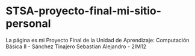 # STSA-proyecto-final-mi-sitio-personal
La página es mi Proyecto Final de la Unidad de Aprendizaje: Computación Básica II - Sánchez Tinajero Sebastian Alejandro - 2IM12
